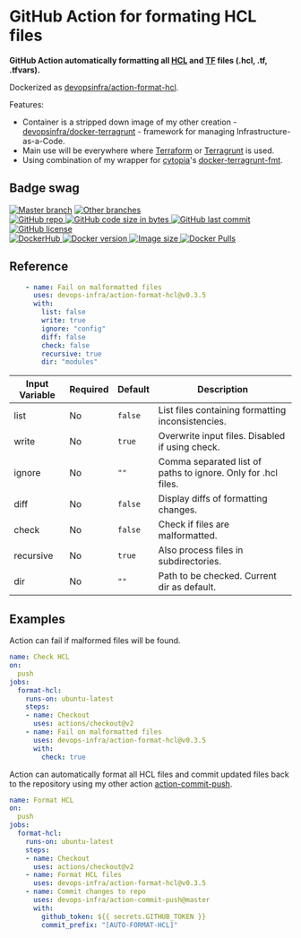 # GitHub Action for formating HCL files

**GitHub Action automatically formatting all [HCL](https://github.com/hashicorp/hcl) and [TF](https://www.terraform.io/docs/configuration/index.html) files (.hcl, .tf, .tfvars).**

Dockerized as [devopsinfra/action-format-hcl](https://hub.docker.com/repository/docker/devopsinfra/action-format-hcl). 

Features:
* Container is a stripped down image of my other creation - [devopsinfra/docker-terragrunt](https://github.com/devopsinfra/docker-terragrunt) - framework for managing Infrastructure-as-a-Code.
* Main use will be everywhere where [Terraform](https://github.com/hashicorp/terraform) or [Terragrunt](https://github.com/gruntwork-io/terragrunt) is used.
* Using combination of my wrapper for [cytopia](https://github.com/cytopia)'s [docker-terragrunt-fmt](https://github.com/cytopia/docker-terragrunt-fmt).


## Badge swag
[![Master branch](https://github.com/devops-infra/action-format-hcl/workflows/Master%20branch/badge.svg)](https://github.com/devops-infra/action-format-hcl/actions?query=workflow%3A%22Master+branch%22)
[![Other branches](https://github.com/devops-infra/action-format-hcl/workflows/Other%20branches/badge.svg)](https://github.com/devops-infra/action-format-hcl/actions?query=workflow%3A%22Other+branches%22)
<br>
[
![GitHub repo](https://img.shields.io/badge/GitHub-devops--infra%2Faction--format--hcl-blueviolet.svg?style=plastic&logo=github)
![GitHub code size in bytes](https://img.shields.io/github/languages/code-size/devops-infra/action-format-hcl?color=blueviolet&label=Code%20size&style=plastic&logo=github)
![GitHub last commit](https://img.shields.io/github/last-commit/devops-infra/action-format-hcl?color=blueviolet&logo=github&style=plastic&label=Last%20commit)
![GitHub license](https://img.shields.io/github/license/devops-infra/action-format-hcl?color=blueviolet&logo=github&style=plastic&label=License)
](https://github.com/devops-infra/action-format-hcl "shields.io")
<br>
[
![DockerHub](https://img.shields.io/badge/DockerHub-devopsinfra%2Faction--format--hcl-blue.svg?style=plastic&logo=docker)
![Docker version](https://img.shields.io/docker/v/devopsinfra/action-format-hcl?color=blue&label=Version&logo=docker&style=plastic)
![Image size](https://img.shields.io/docker/image-size/devopsinfra/action-format-hcl/latest?label=Image%20size&style=plastic&logo=docker)
![Docker Pulls](https://img.shields.io/docker/pulls/devopsinfra/action-format-hcl?color=blue&label=Pulls&logo=docker&style=plastic)
](https://hub.docker.com/r/devopsinfra/action-format-hcl "shields.io")


## Reference

```yaml
    - name: Fail on malformatted files
      uses: devops-infra/action-format-hcl@v0.3.5
      with:
        list: false
        write: true
        ignore: "config"
        diff: false
        check: false
        recursive: true
        dir: "modules"
```

| Input Variable | Required | Default | Description                                                   |
| -------------- | -------- | ------- | ------------------------------------------------------------- |
| list           | No       | `false` | List files containing formatting inconsistencies.             |
| write          | No       | `true`  | Overwrite input files. Disabled if using check.               |
| ignore         | No       | `""`    | Comma separated list of paths to ignore. Only for .hcl files. |
| diff           | No       | `false` | Display diffs of formatting changes.                          |
| check          | No       | `false` | Check if files are malformatted.                              |
| recursive      | No       | `true`  | Also process files in subdirectories.                         |
| dir            | No       | `""`    | Path to be checked. Current dir as default.                   |


## Examples

Action can fail if malformed files will be found.
```yaml
name: Check HCL
on:
  push
jobs:
  format-hcl:
    runs-on: ubuntu-latest
    steps:
    - name: Checkout
      uses: actions/checkout@v2
    - name: Fail on malformatted files
      uses: devops-infra/action-format-hcl@v0.3.5
      with:
        check: true
```

Action can automatically format all HCL files and commit updated files back to the repository using my other action [action-commit-push](https://github.com/devops-infra/action-commit-push).
```yaml
name: Format HCL
on:
  push
jobs:
  format-hcl:
    runs-on: ubuntu-latest
    steps:
    - name: Checkout
      uses: actions/checkout@v2
    - name: Format HCL files
      uses: devops-infra/action-format-hcl@v0.3.5
    - name: Commit changes to repo
      uses: devops-infra/action-commit-push@master
      with:
        github_token: ${{ secrets.GITHUB_TOKEN }}
        commit_prefix: "[AUTO-FORMAT-HCL]"
```
